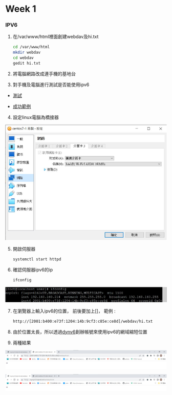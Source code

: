 # Week 1



### IPV6



1. 在/var/www/html裡面創建webdav及hi.txt

   ```sh
   cd /var/www/html
   mkdir webdav
   cd webdav
   gedit hi.txt
   ```

2.  將電腦網路改成連手機的基地台

3.  對手機及電腦進行測試是否能使用ipv6

   * [測試](https://test-ipv6.com/index.html.zh_TW)

   * [成功範例](https://github.com/Roy-Roo/Note/blob/main/111-2Linux%E7%B3%BB%E7%B5%B1%E8%87%AA%E5%8B%95%E5%8C%96%E9%81%8B%E7%B6%AD/note/picture/week1/week1-ipv6-1.jpg)

4.  設定linux電腦為橋接器

   ![只啟用一張介面卡(選擇橋接、WIFI)](https://github.com/Roy-Roo/Note/blob/main/111-2Linux%E7%B3%BB%E7%B5%B1%E8%87%AA%E5%8B%95%E5%8C%96%E9%81%8B%E7%B6%AD/note/picture/week1/week1-ipv6-2.jpg)

5. 開啟伺服器

   ```sh
   systemctl start httpd
   ```

6. 確認伺服器ipv6的ip

   ```sh
   ifconfig
   ```

![](https://github.com/Roy-Roo/Note/blob/main/111-2Linux%E7%B3%BB%E7%B5%B1%E8%87%AA%E5%8B%95%E5%8C%96%E9%81%8B%E7%B6%AD/note/picture/week1/week1-ipv6-3.jpg)

7. 在瀏覽器上輸入ipv6的位置， 前後要加上[]， 範例 : 

   ```sh
   http://[2001:b400:e73f:1204:14b:9cf3:c85e:ce8d]/webdav/hi.txt
   ```

8.  由於位置太長，所以透過[dynv6](https://dynv6.com/zones)創辦帳號來使用ipv6的網域縮短位置
9.  兩種結果

![](https://github.com/Roy-Roo/Note/blob/main/111-2Linux%E7%B3%BB%E7%B5%B1%E8%87%AA%E5%8B%95%E5%8C%96%E9%81%8B%E7%B6%AD/note/picture/week1/week1-ipv6-4.jpg)

![](https://github.com/Roy-Roo/Note/blob/main/111-2Linux%E7%B3%BB%E7%B5%B1%E8%87%AA%E5%8B%95%E5%8C%96%E9%81%8B%E7%B6%AD/note/picture/week1/week1-ipv6-5.jpg)
